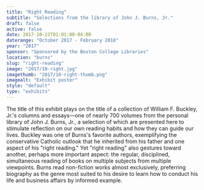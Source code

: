 ```yaml
---
title: "Right Reading"
subtitle: "Selections from the library of John J. Burns, Jr."
draft: false
active: false
date: 2017-10-22T01:01:00-04:00
daterange: "October 2017 - February 2018"
year: "2017"
sponsor: "Sponsored by the Boston College Libraries"
location: "burns"
slug: "right-reading"
image: "2017/10-right.jpg"
imagethumb: "2017/10-right-thumb.png"
imagealt: "Exhibit poster"
style: "default"
type: "exhibits"
---
```


The title of this exhibit plays on the title of a collection of William F. Buckley, Jr.'s columns and essays—one of nearly 700 volumes from the personal library of John J. Burns, Jr., a selection of which are presented here to stimulate reflection on our own reading habits and how they can guide our lives. Buckley was one of Burns's favorite authors, exemplifying the conservative Catholic outlook that he inherited from his father and one aspect of his "right reading." Yet "right reading" also gestures toward another, perhaps more important aspect: the regular, disciplined, simultaneous reading of books on multiple subjects from multiple viewpoints.
Burns read non-fiction works almost exclusively, preferring biography as the genre most suited to his desire to learn how to conduct his life and business affairs by informed example.


